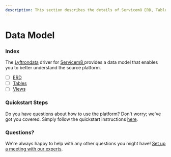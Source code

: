 ```yaml
---
description: This section describes the details of Servicem8 ERD, Tables, and Views.
---
```


# Data Model

### Index

The  [Lyftrondata](https://www.lyftrondata.com/) driver for [Servicem8](https://www.lyftrondata.com/integration/servicem8/)[ ](https://www.lyftrondata.com/integration/servicem8/)provides a data model that enables you to better understand the source platform.

* [ ] [ERD](../../../finance-analytics/servicem8/data-model/erd.md)
* [ ] [Tables](../../../finance-analytics/servicem8/data-model/tables.md)
* [ ] [Views](../../../finance-analytics/servicem8/data-model/views.md)

### Quickstart Steps

Do you have questions about how to use the platform? Don't worry; we've got you covered. Simply follow the quickstart instructions [here](../../../../quickstart-steps.md).

### Questions? <a href="#questions" id="questions"></a>

We're always happy to help with any other questions you might have! [Set up a meeting with our experts](https://www.lyftrondata.com/book-a-meeting/).

